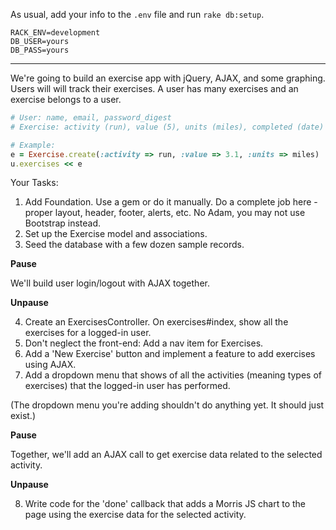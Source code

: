 As usual, add your info to the `.env` file and run `rake db:setup`.

```
RACK_ENV=development
DB_USER=yours
DB_PASS=yours
```

---

We're going to build an exercise app with jQuery, AJAX, and some graphing. Users will will track their exercises. A user has many exercises and an exercise belongs to a user.

```ruby
# User: name, email, password_digest
# Exercise: activity (run), value (5), units (miles), completed (date)

# Example:
e = Exercise.create(:activity => run, :value => 3.1, :units => miles)
u.exercises << e
```

Your Tasks:

1. Add Foundation. Use a gem or do it manually. Do a complete job here - proper layout, header, footer, alerts, etc. No Adam, you may not use Bootstrap instead.
2. Set up the Exercise model and associations.
3. Seed the database with a few dozen sample records.

**Pause**

We'll build user login/logout with AJAX together.

**Unpause**

4. Create an ExercisesController. On exercises#index, show all the exercises for a logged-in user.
5. Don't neglect the front-end: Add a nav item for Exercises.
6. Add a 'New Exercise' button and implement a feature to add exercises using AJAX.
7. Add a dropdown menu that shows of all the activities (meaning types of exercises) that the logged-in user has performed.

(The dropdown menu you're adding shouldn't do anything yet. It should just exist.)

**Pause**

Together, we'll add an AJAX call to get exercise data related to the selected activity.

**Unpause**

8. Write code for the 'done' callback that adds a Morris JS chart to the page using the exercise data for the selected activity.